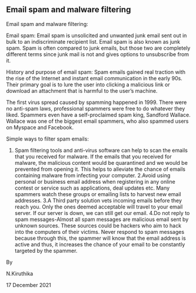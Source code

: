 ## Email spam and malware filtering

Email spam and malware filtering:
 
Email spam:
                      Email spam is unsolicited and unwanted junk email sent out in bulk to an indiscriminate recipient list. Email spam is also known as junk spam. Spam is often compared to junk emails, but those two are completely different terms since junk mail is not and gives options to unsubscribe from it.
   
 
History and purpose of email spam:
                      Spam emails gained real traction with the rise of the Internet and instant email communication in the early 90s. Their primary goal is to lure the user into clicking a malicious link or download an attachment that is harmful to the user’s machine.

The first virus spread caused by spamming happened in 1999. There were no anti-spam laws, professional spammers were free to do whatever they liked. Spammers even have a self-proclaimed spam king, Sandford Wallace. Wallace was one of the biggest email spammers, who also spammed users on Myspace and Facebook.

Simple ways to filter spam emails:
 1. Spam filtering tools and anti-virus software can help to scan the emails that you received for malware. If the emails that you received for malware, the malicious content would be quarantined and we would be prevented from opening it. This helps to alleviate the chance of emails containing malware from infecting your computer.
2.Avoid using personal or business email address when registering in any online contest or service such as applications, deal updates etc.
Many spammers watch these groups or emailing lists to harvest new email addresses.
3.A Third party solution vets incoming emails before they reach you. Only the ones deemed acceptable will travel to your email server. If our server is down, we can still get our email.
4.Do not reply to spam messages-Almost all spam messages are malicious email  sent  by  unknown sources. These sources could be hackers who aim to hack into the computers of their victims.
Never respond to spam messages because through this, the spammer will know that the email address is active and thus, it increases the chance of your email to be constantly targeted by the spammer.

By

N.Kiruthika

17 December 2021